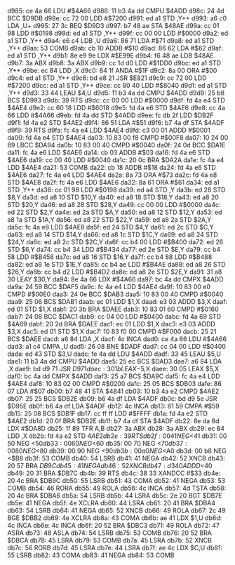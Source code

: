 d985: ce 4a 66     LDU    #$4A66
d988: 11 b3 4a dd  CMPU   $4ADD
d98c: 24 4d        BCC    $D9DB
d98e: cc 72 00     LDD    #$7200
d991: ed a1        STD    ,Y++
d993: a6 c0        LDA    ,U+
d995: 27 3c        BEQ    $D9D3
d997: b7 48 ae     STA    $48AE
d99a: cc 01 98     LDD    #$0198
d99d: ed a1        STD    ,Y++
d99f: cc 00 00     LDD    #$0000
d9a2: ed a1        STD    ,Y++
d9a4: e6 c4        LDB    ,U
d9a6: 86 71        LDA    #$71
d9a8: ed a1        STD    ,Y++
d9aa: 53           COMB
d9ab: cb 10        ADDB   #$10
d9ad: 86 62        LDA    #$62
d9af: ed a1        STD    ,Y++
d9b1: 8e e9 9e     LDX    #$E99E
d9b4: f6 48 ae     LDB    $48AE
d9b7: 3a           ABX
d9b8: 3a           ABX
d9b9: cc 1d d0     LDD    #$1DD0
d9bc: ed a1        STD    ,Y++
d9be: ec 84        LDD    ,X
d9c0: 84 1f        ANDA   #$1F
d9c2: 8a 00        ORA    #$00
d9c4: ed a1        STD    ,Y++
d9c6: bd e8 21     JSR    $E821
d9c9: cc 72 00     LDD    #$7200
d9cc: ed a1        STD    ,Y++
d9ce: cc 80 40     LDD    #$8040
d9d1: ed a1        STD    ,Y++
d9d3: 33 44        LEAU   $4,U
d9d5: 11 b3 4a dd  CMPU   $4ADD
d9d9: 25 b8        BCS    $D993
d9db: 39           RTS
d9dc: cc 00 00     LDD    #$0000
d9df: fd 4a e4     STD    $4AE4
d9e2: cc 60 18     LDD    #$6018
d9e5: fd 4a e6     STD    $4AE6
d9e8: cc 4a 66     LDD    #$4A66
d9eb: fd 4a dd     STD    $4ADD
d9ee: fc db 2f     LDD    $DB2F
d9f1: fd 4a e2     STD    $4AE2
d9f4: 86 51        LDA    #$51
d9f6: b7 4a df     STA    $4ADF
d9f9: 39           RTS
d9fa: fc 4a e4     LDD    $4AE4
d9fd: c3 00 01     ADDD   #$0001
da00: fd 4a e4     STD    $4AE4
da03: 10 83 00 f8  CMPD   #$00F8
da07: 10 24 00 89  LBCC   $DA94
da0b: 10 83 00 40  CMPD   #$0040
da0f: 24 0d        BCC    $DA1E
da11: fc 4a e6     LDD    $4AE6
da14: cb 03        ADDB   #$03
da16: fd 4a e6     STD    $4AE6
da19: cc 00 40     LDD    #$0040
da1c: 20 0c        BRA    $DA2A
da1e: fc 4a e4     LDD    $4AE4
da21: 53           COMB
da22: cb 18        ADDB   #$18
da24: fd 4a e6     STD    $4AE6
da27: fc 4a e4     LDD    $4AE4
da2a: 8a 73        ORA    #$73
da2c: fd 4a e8     STD    $4AE8
da2f: fc 4a e6     LDD    $4AE6
da32: 8a 61        ORA    #$61
da34: ed a1        STD    ,Y++
da36: cc 01 98     LDD    #$0198
da39: ed a4        STD    ,Y
da3b: ed 28        STD    $8,Y
da3d: ed a8 10     STD    $10,Y
da40: ed a8 18     STD    $18,Y
da43: ed a8 20     STD    $20,Y
da46: ed a8 28     STD    $28,Y
da49: cc 00 00     LDD    #$0000
da4c: ed 22        STD    $2,Y
da4e: ed 2a        STD    $A,Y
da50: ed a8 12     STD    $12,Y
da53: ed a8 1a     STD    $1A,Y
da56: ed a8 22     STD    $22,Y
da59: ed a8 2a     STD    $2A,Y
da5c: fc 4a e8     LDD    $4AE8
da5f: ed 24        STD    $4,Y
da61: ed 2c        STD    $C,Y
da63: ed a8 14     STD    $14,Y
da66: ed a8 1c     STD    $1C,Y
da69: ed a8 24     STD    $24,Y
da6c: ed a8 2c     STD    $2C,Y
da6f: cc b4 00     LDD    #$B400
da72: ed 26        STD    $6,Y
da74: cc b4 34     LDD    #$B434
da77: ed 2e        STD    $E,Y
da79: cc b4 58     LDD    #$B458
da7c: ed a8 16     STD    $16,Y
da7f: cc b4 88     LDD    #$B488
da82: ed a8 1e     STD    $1E,Y
da85: cc b4 ae     LDD    #$B4AE
da88: ed a8 26     STD    $26,Y
da8b: cc b4 d2     LDD    #$B4D2
da8e: ed a8 2e     STD    $2E,Y
da91: 31 a8 30     LEAY   $30,Y
da94: 8e 4a 66     LDX    #$4A66
da97: bc 4a dd     CMPX   $4ADD
da9a: 24 59        BCC    $DAF5
da9c: fc 4a e4     LDD    $4AE4
da9f: 10 83 00 e0  CMPD   #$00E0
daa3: 24 0e        BCC    $DAB3
daa5: 10 83 00 40  CMPD   #$0040
daa9: 25 06        BCS    $DAB1
daab: ec 01        LDD    $1,X
daad: e3 03        ADDD   $3,X
daaf: ed 01        STD    $1,X
dab1: 20 3b        BRA    $DAEE
dab3: 10 83 01 60  CMPD   #$0160
dab7: 24 08        BCC    $DAC1
dab9: cc 04 00     LDD    #$0400
dabc: fd 4a 69     STD    $4A69
dabf: 20 2d        BRA    $DAEE
dac1: ec 01        LDD    $1,X
dac3: e3 03        ADDD   $3,X
dac5: ed 01        STD    $1,X
dac7: 10 83 f0 00  CMPD   #$F000
dacb: 25 21        BCS    $DAEE
dacd: a6 84        LDA    ,X
dacf: 4c           INCA
dad0: ce 4a 66     LDU    #$4A66
dad3: a1 c4        CMPA   ,U
dad5: 26 08        BNE    $DADF
dad7: cc 04 00     LDD    #$0400
dada: ed 43        STD    $3,U
dadc: fe 4a dd     LDU    $4ADD
dadf: 33 45        LEAU   $5,U
dae1: 11 b3 4a dd  CMPU   $4ADD
dae5: 25 ec        BCS    $DAD3
dae7: a6 84        LDA    ,X
dae9: bd d9 71     JSR    $D971
daec: 30 1b        LEAX   -$5,X
daee: 30 05        LEAX   $5,X
daf0: bc 4a dd     CMPX   $4ADD
daf3: 25 a7        BCS    $DA9C
daf5: fc 4a e4     LDD    $4AE4
daf8: 10 83 02 00  CMPD   #$0200
dafc: 25 05        BCS    $DB03
dafe: 86 07        LDA    #$07
db00: b7 48 41     STA    $4841
db03: 10 b3 4a e2  CMPD   $4AE2
db07: 25 25        BCS    $DB2E
db09: b6 4a df     LDA    $4ADF
db0c: bd d9 5e     JSR    $D95E
db0f: b6 4a df     LDA    $4ADF
db12: 4c           INCA
db13: 81 59        CMPA   #$59
db15: 25 08        BCS    $DB1F
db17: cc ff ff     LDD    #$FFFF
db1a: fd 4a e2     STD    $4AE2
db1d: 20 0f        BRA    $DB2E
db1f: b7 4a df     STA    $4ADF
db22: 8e da 8d     LDX    #$DA8D
db25: 1f 89        TFR    A,B
db27: 3a           ABX
db28: 3a           ABX
db29: ec 84        LDD    ,X
db2b: fd 4a e2     STD    $4AE2
db2e: 39           RTS
db2f: 00 41        NEG    <$41
db31: 00 50        NEG    <$50
db33: 00 60        NEG    <$60
db35: 00 70        NEG    <$70
db37: 00 80        NEG    <$80
db39: 00 90        NEG    <$90
db3b: 00 a0        NEG    <$A0
db3d: 00 b8        NEG    <$B8
db3f: 53           COMB
db40: 54           LSRB
db41: 41           NEGA
db42: 52           XNCB
db43: 20 57        BRA    $DB9C
db45: 41           NEGA
db46: 52           XNCB
db47: d3 40        ADDD   <$40
db49: 20 31        BRA    $DB7C
db4b: 39           RTS
db4c: 38 33        XANDCC #$33
db4e: 20 4c        BRA    $DB9C
db50: 55           LSRB
db51: 43           COMA
db52: 41           NEGA
db53: 53           COMB
db54: 46           RORA
db55: 49           ROLA
db56: 4c           INCA
db57: 4d           TSTA
db58: 20 4c        BRA    $DBA6
db5a: 54           LSRB
db5b: 44           LSRA
db5c: 2e 20        BGT    $DB7E
db5e: 41           NEGA
db5f: 4e           XCLRA
db60: 44           LSRA
db61: 20 41        BRA    $DBA4
db63: 54           LSRB
db64: 41           NEGA
db65: 52           XNCB
db66: 49           ROLA
db67: 2c 49        BGE    $DBB2
db69: 4e           XCLRA
db6a: 43           COMA
db6b: ae 41        LDX    $1,U
db6d: 4c           INCA
db6e: 4c           INCA
db6f: 20 52        BRA    $DBC3
db71: 49           ROLA
db72: 47           ASRA
db73: 48           ASLA
db74: 54           LSRB
db75: 53           COMB
db76: 20 52        BRA    $DBCA
db78: 45           LSRA
db79: 53           COMB
db7a: 45           LSRA
db7b: 52           XNCB
db7c: 56           RORB
db7d: 45           LSRA
db7e: 44           LSRA
db7f: ae 4c        LDX    $C,U
db81: 55           LSRB
db82: 43           COMA
db83: 41           NEGA
db84: 53           COMB
